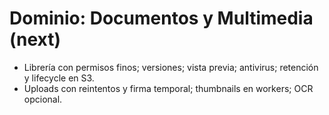 # Dominio: Documentos y Multimedia (next)

- Librería con permisos finos; versiones; vista previa; antivirus; retención y lifecycle en S3.
- Uploads con reintentos y firma temporal; thumbnails en workers; OCR opcional.
